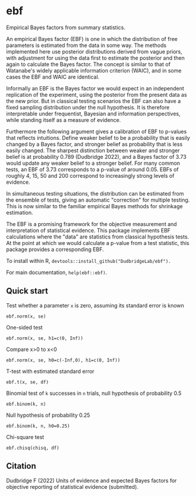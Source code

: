 # ebf
Empirical Bayes factors from summary statistics.

An empirical Bayes factor (EBF) is one in which the distribution of free parameters is estimated from the data in some way.
The methods implemented here use posterior distributions derived from vague priors, with adjustment for using the data
first to estimate the posterior and then again to calculate the Bayes factor.  The concept is similar to that of Watanabe's
widely applicable information criterion (WAIC), and in some cases the EBF and WAIC are identical.

Informally an EBF is the Bayes factor we would expect in an independent replication of the experiment, using the posterior
from the present data as the new prior.  But in classical testing scenarios the EBF can also have a fixed sampling distribution under
the null hypothesis.  It is therefore interpretable under frequentist, Bayesian and information perspectives,
while standing itself as a measure of evidence.

Furthermore the following argument gives a calibration of EBF to p-values that reflects intuitions.  Define weaker belief to be
a probability that is easily changed by a Bayes factor, and stronger belief as probability that is less easily changed.
The sharpest distinction between weaker and stronger belief is at probability 0.789 (Dudbridge 2022), and a Bayes factor of 3.73
would update any weaker belief to a stronger belief.  For many common tests, an EBF of 3.73 corresponds to a p-value
of around 0.05.  EBFs of roughly 4, 15, 50 and 200 correspond to increasingly strong levels of evidence.

In simultaneous testing situations, the distribution can be estimated from the ensemble of tests, giving an automatic "correction"
for multiple testing.  This is now similar to the familiar empirical Bayes methods for shrinkage estimation.

The EBF is a promising framework for the objective measurement and interpretation of statistical evidence.
This package implements EBF calculations where the "data" are statistics from classical hypothesis tests.
At the point at which we would calculate a p-value from a test statistic, this package provides a corresponding EBF.

To install within R, `devtools::install_github("DudbridgeLab/ebf").`

For main documentation, `help(ebf::ebf)`.

## Quick start
Test whether a parameter `x` is zero, assuming its standard error is known

`ebf.norm(x, se)`

One-sided test

`ebf.norm(x, se, h1=c(0, Inf))`

Compare x>0 to x<0

`ebf.norm(x, se, h0=c(-Inf,0), h1=c(0, Inf))`

T-test with estimated standard error

`ebf.t(x, se, df)`

Binomial test of `k` successes in `n` trials, null hypothesis of probability 0.5

`ebf.binom(k, n)`

Null hypothesis of probability 0.25

`ebf.binom(k, n, h0=0.25)`

Chi-square test

`ebf.chisq(chisq, df)`

## Citation

Dudbridge F (2022) Units of evidence and expected Bayes factors for objective reporting of statistical evidence (submitted).
